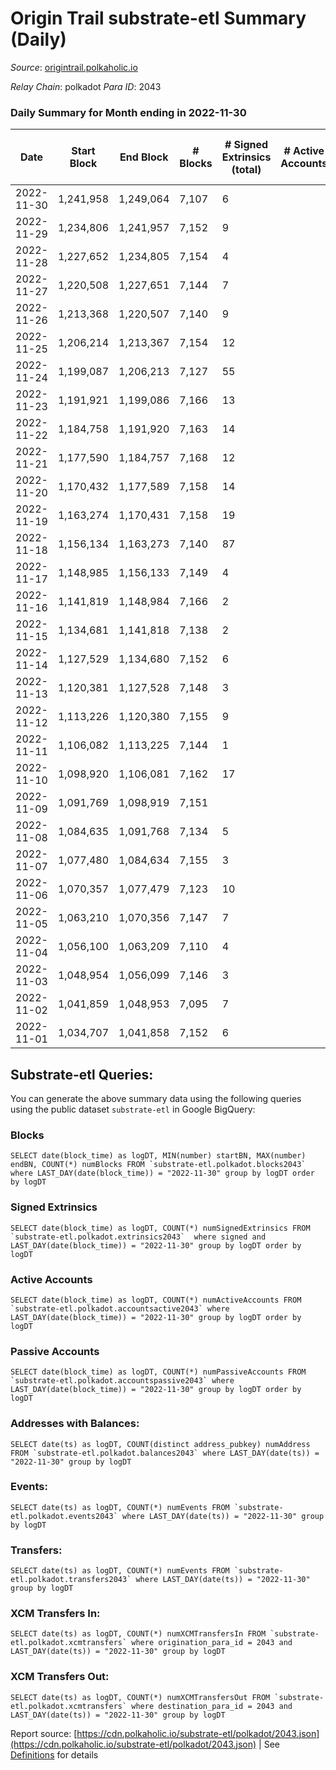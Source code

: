 # Origin Trail substrate-etl Summary (Daily)

_Source_: [origintrail.polkaholic.io](https://origintrail.polkaholic.io)

*Relay Chain*: polkadot
*Para ID*: 2043



### Daily Summary for Month ending in 2022-11-30


| Date | Start Block | End Block | # Blocks | # Signed Extrinsics (total) | # Active Accounts | # Passive | # New | # Addresses with Balances | # Events | # Transfers | # XCM Transfers In | # XCM Transfers Out | Issues | 
| ---- | ----------- | --------- | -------- | --------------------------- | ----------------- | --------- | ----- | ------------------------- | -------- | ----------- | ------------------ | ------------------- | ------ |
| 2022-11-30 | 1,241,958 | 1,249,064 | 7,107 | 6 |  |  |  | 3,222 | 14,449 | 177  |   |   |  |
| 2022-11-29 | 1,234,806 | 1,241,957 | 7,152 | 9 |  |  |  |  | 14,622 | 236  |   |   |  |
| 2022-11-28 | 1,227,652 | 1,234,805 | 7,154 | 4 |  |  |  |  | 14,443 | 97  |   |   |  |
| 2022-11-27 | 1,220,508 | 1,227,651 | 7,144 | 7 |  |  |  |  | 14,554 | 201  |   |   |  |
| 2022-11-26 | 1,213,368 | 1,220,507 | 7,140 | 9 |  |  |  |  | 14,569 | 205  |   |   |  |
| 2022-11-25 | 1,206,214 | 1,213,367 | 7,154 | 12 |  |  |  |  | 14,777 | 355  |   |   |  |
| 2022-11-24 | 1,199,087 | 1,206,213 | 7,127 | 55 |  |  |  |  | 15,517 | 578  |   |   |  |
| 2022-11-23 | 1,191,921 | 1,199,086 | 7,166 | 13 |  |  |  |  | 14,827 | 372  |   |   |  |
| 2022-11-22 | 1,184,758 | 1,191,920 | 7,163 | 14 |  |  |  |  | 14,865 | 407  |   |   |  |
| 2022-11-21 | 1,177,590 | 1,184,757 | 7,168 | 12 |  |  |  |  | 14,765 | 315  |   |   |  |
| 2022-11-20 | 1,170,432 | 1,177,589 | 7,158 | 14 |  |  |  |  | 14,798 | 352  |   |   |  |
| 2022-11-19 | 1,163,274 | 1,170,431 | 7,158 | 19 |  |  |  |  | 14,970 | 476  |   |   |  |
| 2022-11-18 | 1,156,134 | 1,163,273 | 7,140 | 87 |  |  |  |  | 15,851 | 677  |   |   |  |
| 2022-11-17 | 1,148,985 | 1,156,133 | 7,149 | 4 |  |  |  |  | 14,460 | 111  |   |   |  |
| 2022-11-16 | 1,141,819 | 1,148,984 | 7,166 | 2 |  |  |  |  | 14,412 | 58  |   |   |  |
| 2022-11-15 | 1,134,681 | 1,141,818 | 7,138 | 2 |  |  |  |  | 14,356 | 58  |   |   |  |
| 2022-11-14 | 1,127,529 | 1,134,680 | 7,152 | 6 |  |  |  |  | 14,521 | 160  |   |   |  |
| 2022-11-13 | 1,120,381 | 1,127,528 | 7,148 | 3 |  |  |  |  | 14,415 | 88  |   |   |  |
| 2022-11-12 | 1,113,226 | 1,120,380 | 7,155 | 9 |  |  |  |  | 14,611 | 213  |   |   |  |
| 2022-11-11 | 1,106,082 | 1,113,225 | 7,144 | 1 |  |  |  |  | 14,330 | 29  |   |   |  |
| 2022-11-10 | 1,098,920 | 1,106,081 | 7,162 | 17 |  |  |  |  | 14,798 | 325  |   |   |  |
| 2022-11-09 | 1,091,769 | 1,098,919 | 7,151 |  |  |  |  |  | 14,306 |   |   |   |  |
| 2022-11-08 | 1,084,635 | 1,091,768 | 7,134 | 5 |  |  |  |  | 14,425 | 108  |   |   |  |
| 2022-11-07 | 1,077,480 | 1,084,634 | 7,155 | 3 |  |  |  |  | 14,403 | 62  |   |   |  |
| 2022-11-06 | 1,070,357 | 1,077,479 | 7,123 | 10 |  |  |  |  | 14,619 | 279  |   |   |  |
| 2022-11-05 | 1,063,210 | 1,070,356 | 7,147 | 7 |  |  |  |  | 14,568 | 206  |   |   |  |
| 2022-11-04 | 1,056,100 | 1,063,209 | 7,110 | 4 |  |  |  |  | 14,379 | 118  |   |   |  |
| 2022-11-03 | 1,048,954 | 1,056,099 | 7,146 | 3 |  |  |  |  | 14,410 | 87  |   |   |  |
| 2022-11-02 | 1,041,859 | 1,048,953 | 7,095 | 7 |  |  |  |  | 14,464 | 207  |   |   |  |
| 2022-11-01 | 1,034,707 | 1,041,858 | 7,152 | 6 |  |  |  |  | 14,543 | 178  |   |   |  |

## Substrate-etl Queries:
You can generate the above summary data using the following queries using the public dataset `substrate-etl` in Google BigQuery:


### Blocks
```
SELECT date(block_time) as logDT, MIN(number) startBN, MAX(number) endBN, COUNT(*) numBlocks FROM `substrate-etl.polkadot.blocks2043`  where LAST_DAY(date(block_time)) = "2022-11-30" group by logDT order by logDT
```


### Signed Extrinsics
```
SELECT date(block_time) as logDT, COUNT(*) numSignedExtrinsics FROM `substrate-etl.polkadot.extrinsics2043`  where signed and LAST_DAY(date(block_time)) = "2022-11-30" group by logDT order by logDT
```


### Active Accounts
```
SELECT date(block_time) as logDT, COUNT(*) numActiveAccounts FROM `substrate-etl.polkadot.accountsactive2043` where LAST_DAY(date(block_time)) = "2022-11-30" group by logDT order by logDT
```


### Passive Accounts
```
SELECT date(block_time) as logDT, COUNT(*) numPassiveAccounts FROM `substrate-etl.polkadot.accountspassive2043` where LAST_DAY(date(block_time)) = "2022-11-30" group by logDT order by logDT
```


### Addresses with Balances:
```
SELECT date(ts) as logDT, COUNT(distinct address_pubkey) numAddress FROM `substrate-etl.polkadot.balances2043` where LAST_DAY(date(ts)) = "2022-11-30" group by logDT
```


### Events:
```
SELECT date(ts) as logDT, COUNT(*) numEvents FROM `substrate-etl.polkadot.events2043` where LAST_DAY(date(ts)) = "2022-11-30" group by logDT
```


### Transfers:
```
SELECT date(ts) as logDT, COUNT(*) numEvents FROM `substrate-etl.polkadot.transfers2043` where LAST_DAY(date(ts)) = "2022-11-30" group by logDT
```


### XCM Transfers In:
```
SELECT date(ts) as logDT, COUNT(*) numXCMTransfersIn FROM `substrate-etl.polkadot.xcmtransfers` where origination_para_id = 2043 and LAST_DAY(date(ts)) = "2022-11-30" group by logDT
```


### XCM Transfers Out:
```
SELECT date(ts) as logDT, COUNT(*) numXCMTransfersOut FROM `substrate-etl.polkadot.xcmtransfers` where destination_para_id = 2043 and LAST_DAY(date(ts)) = "2022-11-30" group by logDT
```



Report source: [https://cdn.polkaholic.io/substrate-etl/polkadot/2043.json](https://cdn.polkaholic.io/substrate-etl/polkadot/2043.json) | See [Definitions](/DEFINITIONS.md) for details
